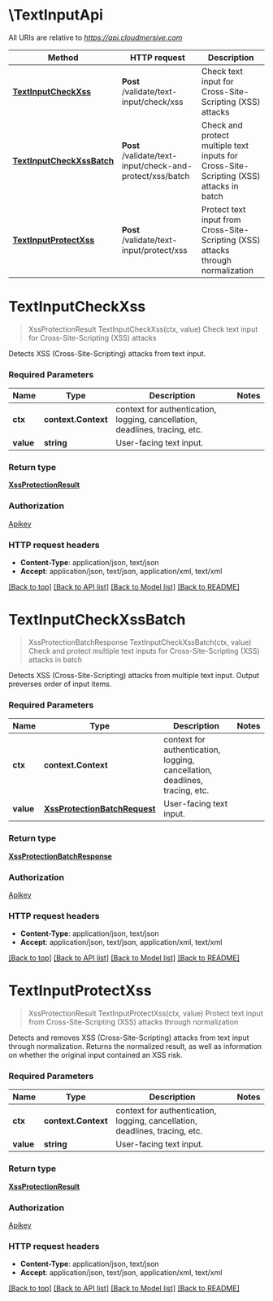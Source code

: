 # \TextInputApi

All URIs are relative to *https://api.cloudmersive.com*

Method | HTTP request | Description
------------- | ------------- | -------------
[**TextInputCheckXss**](TextInputApi.md#TextInputCheckXss) | **Post** /validate/text-input/check/xss | Check text input for Cross-Site-Scripting (XSS) attacks
[**TextInputCheckXssBatch**](TextInputApi.md#TextInputCheckXssBatch) | **Post** /validate/text-input/check-and-protect/xss/batch | Check and protect multiple text inputs for Cross-Site-Scripting (XSS) attacks in batch
[**TextInputProtectXss**](TextInputApi.md#TextInputProtectXss) | **Post** /validate/text-input/protect/xss | Protect text input from Cross-Site-Scripting (XSS) attacks through normalization


# **TextInputCheckXss**
> XssProtectionResult TextInputCheckXss(ctx, value)
Check text input for Cross-Site-Scripting (XSS) attacks

Detects XSS (Cross-Site-Scripting) attacks from text input.

### Required Parameters

Name | Type | Description  | Notes
------------- | ------------- | ------------- | -------------
 **ctx** | **context.Context** | context for authentication, logging, cancellation, deadlines, tracing, etc.
  **value** | **string**| User-facing text input. | 

### Return type

[**XssProtectionResult**](XssProtectionResult.md)

### Authorization

[Apikey](../README.md#Apikey)

### HTTP request headers

 - **Content-Type**: application/json, text/json
 - **Accept**: application/json, text/json, application/xml, text/xml

[[Back to top]](#) [[Back to API list]](../README.md#documentation-for-api-endpoints) [[Back to Model list]](../README.md#documentation-for-models) [[Back to README]](../README.md)

# **TextInputCheckXssBatch**
> XssProtectionBatchResponse TextInputCheckXssBatch(ctx, value)
Check and protect multiple text inputs for Cross-Site-Scripting (XSS) attacks in batch

Detects XSS (Cross-Site-Scripting) attacks from multiple text input.  Output preverses order of input items.

### Required Parameters

Name | Type | Description  | Notes
------------- | ------------- | ------------- | -------------
 **ctx** | **context.Context** | context for authentication, logging, cancellation, deadlines, tracing, etc.
  **value** | [**XssProtectionBatchRequest**](XssProtectionBatchRequest.md)| User-facing text input. | 

### Return type

[**XssProtectionBatchResponse**](XssProtectionBatchResponse.md)

### Authorization

[Apikey](../README.md#Apikey)

### HTTP request headers

 - **Content-Type**: application/json, text/json
 - **Accept**: application/json, text/json, application/xml, text/xml

[[Back to top]](#) [[Back to API list]](../README.md#documentation-for-api-endpoints) [[Back to Model list]](../README.md#documentation-for-models) [[Back to README]](../README.md)

# **TextInputProtectXss**
> XssProtectionResult TextInputProtectXss(ctx, value)
Protect text input from Cross-Site-Scripting (XSS) attacks through normalization

Detects and removes XSS (Cross-Site-Scripting) attacks from text input through normalization.  Returns the normalized result, as well as information on whether the original input contained an XSS risk.

### Required Parameters

Name | Type | Description  | Notes
------------- | ------------- | ------------- | -------------
 **ctx** | **context.Context** | context for authentication, logging, cancellation, deadlines, tracing, etc.
  **value** | **string**| User-facing text input. | 

### Return type

[**XssProtectionResult**](XssProtectionResult.md)

### Authorization

[Apikey](../README.md#Apikey)

### HTTP request headers

 - **Content-Type**: application/json, text/json
 - **Accept**: application/json, text/json, application/xml, text/xml

[[Back to top]](#) [[Back to API list]](../README.md#documentation-for-api-endpoints) [[Back to Model list]](../README.md#documentation-for-models) [[Back to README]](../README.md)

